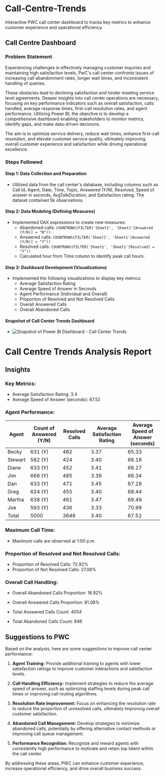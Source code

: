 # Call-Centre-Trends
Interactive PWC call center dashboard to tracks key metrics to enhance customer experience and operational efficiency.

## Call Centre Dashboard

### Problem Statement

Experiencing challenges in effectively managing customer inquiries and maintaining high satisfaction levels, PwC's call center confronts issues of increasing call abandonment rates, longer wait times, and inconsistent handling of queries.

These obstacles lead to declining satisfaction and hinder meeting service level agreements. Deeper insights into call center operations are necessary, focusing on key performance indicators such as overall satisfaction, calls handled, average response times, first-call resolution rates, and agent performance. Utilizing Power BI, the objective is to develop a comprehensive dashboard enabling stakeholders to monitor metrics, identify gaps, and make data-driven decisions.

The aim is to optimize service delivery, reduce wait times, enhance first-call resolution, and elevate customer service quality, ultimately improving overall customer experience and satisfaction while driving operational excellence.

### Steps Followed

#### Step 1: Data Collection and Preparation

- Utilized data from the call center's database, including columns such as Call Id, Agent, Date, Time, Topic, Answered (Y/N), Resolved, Speed of answer in seconds, AvgTalkDuration, and Satisfaction rating. The dataset contained 5k observations.

#### Step 2: Data Modeling (Defining Measures)

- Implemented DAX expressions to create new measures:
  - Abandoned calls: `COUNTROWS(FILTER('Sheet1', 'Sheet1'[Answered (Y/N)] = "N"))`
  - Answered calls: `COUNTROWS(FILTER('Sheet1', 'Sheet1'[Answered (Y/N)] = "Y"))`
  - Resolved calls: `COUNTROWS(FILTER('Sheet1', 'Sheet1'[Resolved] = "Y"))`
  - Calculated hour from Time column to identify peak call hours.

#### Step 3: Dashboard Development (Visualizations)

- Implemented the following visualizations to display key metrics:
  - Average Satisfaction Rating
  - Average Speed of Answer in Seconds
  - Agent Performance (Individual and Overall)
  - Proportion of Resolved and Not Resolved Calls
  - Overall Answered Calls
  - Overall Abandoned Calls
####  Snapshot of Call Center Trends Dashboard
  - ![Snapshot of Power BI Dashboard - Call Center Trends](https://github.com/MSamhitha/Call-Centre-Trends/assets/122619470/70f1871b-e72e-473b-8a81-65a432c160ef)

 # Call Centre Trends Analysis Report

## Insights

### Key Metrics:
- Average Satisfaction Rating: 3.4
- Average Speed of Answer (seconds): 67.52

### Agent Performance:
| Agent   | Count of Answered (Y/N) | Resolved Calls | Average Satisfaction Rating | Average Speed of Answer (seconds) |
|---------|-------------------------|----------------|-----------------------------|-----------------------------------|
| Becky   | 631 (Y)                 | 462            | 3.37                        | 65.33                             |
| Stewart | 582 (Y)                 | 424            | 3.40                        | 66.18                             |
| Diane   | 633 (Y)                 | 452            | 3.41                        | 66.27                             |
| Jim     | 666 (Y)                 | 485            | 3.39                        | 66.34                             |
| Dan     | 633 (Y)                 | 471            | 3.45                        | 67.28                             |
| Greg    | 624 (Y)                 | 455            | 3.40                        | 68.44                             |
| Martha  | 638 (Y)                 | 461            | 3.47                        | 69.49                             |
| Joe     | 593 (Y)                 | 436            | 3.33                        | 70.99                             |
| Total   | 5000                    | 3646           | 3.40                        | 67.52                             |

### Maximum Call Time:
- Maximum calls are observed at 1:00 p.m.

### Proportion of Resolved and Not Resolved Calls:
- Proportion of Resolved Calls: 72.92%
- Proportion of Not Resolved Calls: 27.08%

### Overall Call Handling:
- Overall Abandoned Calls Proportion: 18.92%
- Overall Answered Calls Proportion: 81.08%

- Total Answered Calls Count: 4054
- Total Abandoned Calls Count: 946

## Suggestions to PWC

Based on the analysis, here are some suggestions to improve call center performance:

1. **Agent Training:** Provide additional training to agents with lower satisfaction ratings to improve customer interactions and satisfaction levels.

2. **Call Handling Efficiency:** Implement strategies to reduce the average speed of answer, such as optimizing staffing levels during peak call times or improving call routing algorithms.

3. **Resolution Rate Improvement:** Focus on enhancing the resolution rate to reduce the proportion of unresolved calls, ultimately improving overall customer satisfaction.

4. **Abandoned Call Management:** Develop strategies to minimize abandoned calls, potentially by offering alternative contact methods or improving call queue management.

5. **Performance Recognition:** Recognize and reward agents with consistently high performance to motivate and retain top talent within the call center.

By addressing these areas, PWC can enhance customer experience, increase operational efficiency, and drive overall business success.



